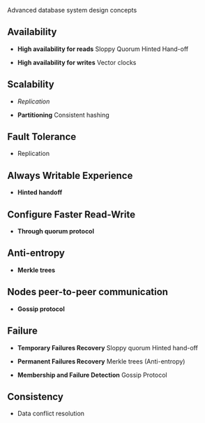 Advanced database system design concepts

## Availability

- **High availability for reads**
  Sloppy Quorum
  Hinted Hand-off

- **High availability for writes**
  Vector clocks

## Scalability

- _Replication_

- **Partitioning**
  Consistent hashing

## Fault Tolerance

- Replication

## Always Writable Experience

- **Hinted handoff**

## Configure Faster Read-Write

- **Through quorum protocol**

## Anti-entropy

- **Merkle trees**

## Nodes peer-to-peer communication

- **Gossip protocol**

## Failure

- **Temporary Failures Recovery**
  Sloppy quorum
  Hinted hand-off

- **Permanent Failures Recovery**
  Merkle trees (Anti-entropy)

- **Membership and Failure Detection**
  Gossip Protocol

## Consistency

- Data conflict resolution
